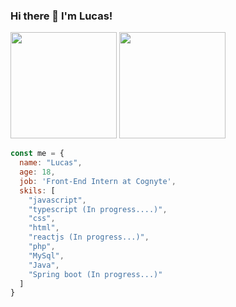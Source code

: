### Hi there 👋  I'm Lucas!

<div>
  <img height="170em" src="https://github-readme-stats.vercel.app/api?username=LucasAlt40&show_icons=true&theme=algolia&include_all_commits=true&count_private=true"/>
  <img height="170em" src="https://github-readme-stats.vercel.app/api/top-langs/?username=LucasAlt40&layout=compact&langs_count=7&theme=algolia"/>
</div>

```javascript
const me = {
  name: "Lucas",
  age: 18,
  job: 'Front-End Intern at Cognyte',
  skils: [
    "javascript",
    "typescript (In progress....)",
    "css",
    "html",
    "reactjs (In progress...)",
    "php",
    "MySql",
    "Java",
    "Spring boot (In progress...)"
  ]
}
```
